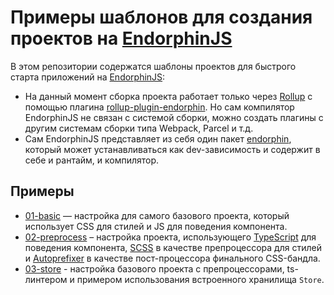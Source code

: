 # Примеры шаблонов для создания проектов на [EndorphinJS](https://github.com/endorphinjs/endorphin)

В этом репозитории содержатся шаблоны проектов для быстрого старта приложений на [EndorphinJS](https://github.com/endorphinjs/endorphin):

* На данный момент сборка проекта работает только через [Rollup](https://rollupjs.org/) с помощью плагина [rollup-plugin-endorphin](https://github.com/endorphinjs/rollup-plugin-endorphin). Но сам компилятор EndorphinJS не связан с системой сборки, можно создать плагины с другим системам сборки типа Webpack, Parcel и т.д.
* Сам EndorphinJS представляет из себя один пакет [endorphin](https://www.npmjs.com/package/endorphin), который может устанавливаться как dev-зависимость и содержит в себе и рантайм, и компилятор.

## Примеры

* [01-basic](./01-basic/) — настройка для самого базового проекта, который использует CSS для стилей и JS для поведения компонента. 
* [02-preprocess](./02-preprocess/) – настройка проекта, использующего [TypeScript](https://www.typescriptlang.org) для поведения компонента, [SCSS](https://sass-lang.com) в качестве препроцессора для стилей и [Autoprefixer](https://github.com/postcss/autoprefixer) в качестве пост-процессора финального CSS-бандла.
* [03-store](./03-store/) - настройка базового проекта с препроцессорами, ts-линтером и примером использования встроенного хранилища `Store`.
